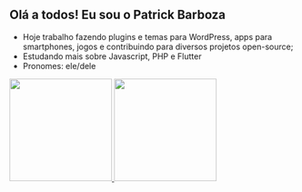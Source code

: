 ## Olá a todos! Eu sou o Patrick Barboza

- Hoje trabalho fazendo plugins e temas para WordPress, apps para smartphones, jogos e contribuindo para diversos projetos open-source;
- Estudando mais sobre Javascript, PHP e Flutter
- Pronomes: ele/dele

<div>
  <a href="https://github.com/pbodevnsupport">
  <img height="180em" src="https://github-readme-stats.vercel.app/api?username=pbodevnsupport&show_icons=true&theme=darcula&include_all_commits=true&count_private=true"/>
    <img height="180em" src="https://github-readme-stats.vercel.app/api/top-langs/?username=pbodevnsupport&layout=compact&langs_count=16&theme=darcula"/>
</div>
